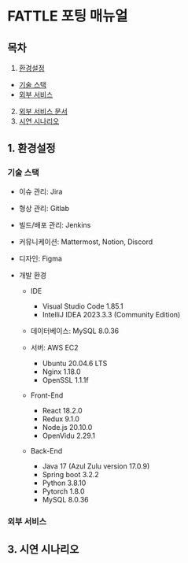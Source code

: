 # FATTLE 포팅 매뉴얼

## 목차

1. [환경설정](#1-환경설정)
  - [기술 스택](#기술-스택)
  - [외부 서비스](#외부-서비스)
2. [외부 서비스 문서](#2-외부-서비스-문서)
3. [시연 시나리오](#3-시연-시나리오)

## 1. 환경설정

### 기술 스택

  - 이슈 관리: Jira
  - 형상 관리: Gitlab
  - 빌드/배포 관리: Jenkins
  - 커뮤니케이션: Mattermost, Notion, Discord
  - 디자인: Figma

  - 개발 환경
    - IDE
      - Visual Studio Code 1.85.1
      - IntelliJ IDEA 2023.3.3 (Community Edition)
    - 데이터베이스: MySQL 8.0.36
    - 서버: AWS EC2
      - Ubuntu 20.04.6 LTS
      - Nginx 1.18.0
      - OpenSSL 1.1.1f

    - Front-End
      - React 18.2.0
      - Redux 9.1.0
      - Node.js 20.10.0
      - OpenVidu 2.29.1

    - Back-End
      - Java 17 (Azul Zulu version 17.0.9)
      - Spring boot 3.2.2
      - Python 3.8.10
      - Pytorch 1.8.0
      - MySQL 8.0.36

### 외부 서비스



## 3. 시연 시나리오

